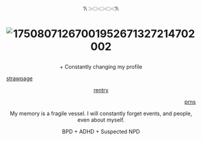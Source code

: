 <p align="center"> 𐙚 𓏵𓏵𓏵𓏵𐙚
 
# <p align="center"> ![17508071267001952671327214702002](https://github.com/user-attachments/assets/c142b78d-44d4-4f49-b28d-0283ea71e77b)






 <p align="center"> + Constantly changing my profile

  [strawpage](https://herr-ic.straw.page/) <p align="center"> [rentry](https://rentry.co/cartoonia) <p align="right"> [prns](https://en.pronouns.page/@animatish)



<p align="center"> My memory is a fragile vessel. I will constantly forget events, and people, even about myself.

<p align="center"> BPD + ADHD + Suspected NPD

